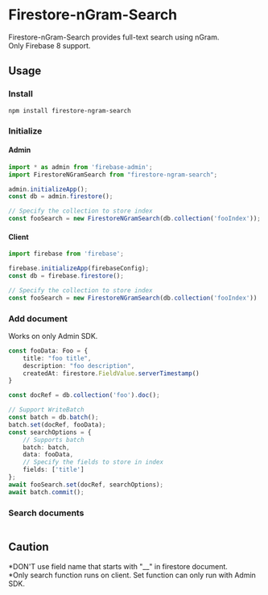 # Firestore-nGram-Search
Firestore-nGram-Search provides full-text search using nGram.  
Only Firebase 8 support.

## Usage

### Install
```
npm install firestore-ngram-search
```

### Initialize
#### Admin
```typescript
import * as admin from 'firebase-admin';
import FirestoreNGramSearch from "firestore-ngram-search";

admin.initializeApp();
const db = admin.firestore();

// Specify the collection to store index
const fooSearch = new FirestoreNGramSearch(db.collection('fooIndex'));
```
#### Client
```typescript
import firebase from 'firebase';

firebase.initializeApp(firebaseConfig);
const db = firebase.firestore();

// Specify the collection to store index
const fooSearch = new FirestoreNGramSearch(db.collection('fooIndex'))
```

### Add document
Works on only Admin SDK.
```typescript
const fooData: Foo = {
    title: "foo title",
    description: "foo description",
    createdAt: firestore.FieldValue.serverTimestamp()
}

const docRef = db.collection('foo').doc();

// Support WriteBatch
const batch = db.batch();
batch.set(docRef, fooData);
const searchOptions = {
    // Supports batch
    batch: batch, 
    data: fooData, 
    // Specify the fields to store in index
    fields: ['title']
};
await fooSearch.set(docRef, searchOptions);
await batch.commit();
```

### Search documents
```typescript

```
## Caution
*DON'T use field name that starts with "__" in firestore document.  
*Only search function runs on client. Set function can only run with Admin SDK.
